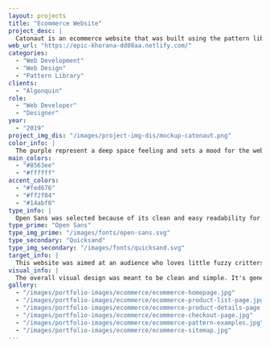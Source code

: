 ```yaml
---
layout: projects
title: "Ecommerce Website"
project_desc: |
  Catonaut is an ecommerce website that was built using the pattern library. It's based on creating all the possible components that the website could use to build on itself as it expands in the future.
web_url: "https://epic-khorana-dd08aa.netlify.com/"
categories:
  - "Web Development"
  - "Web Design"
  - "Pattern Library"
clients:
  - "Algonquin"
role:
  - "Web Developer"
  - "Designer"
year:
  - "2019"
project_img_dis: "/images/project-img-dis/mockup-catonaut.png"
color_info: |
  The purple represent a deep space feeling and sets a mood for the website. White represents the stars we see in the sky. These accents pair well and create a space themed harmony with the purple and white colours.
main_colors:
  - "#8563ee"
  - "#ffffff"
accent_colors:
  - "#fed676"
  - "#ff2f84"
  - "#14abf0"
type_info: |
  Open Sans was selected because of its clean and easy readability for web. Quicksand was selected because of its soft geometric characteristics. It fits well with the fun space theme and lends itself to being creative and futuristic.
type_prime: "Open Sans"
type_img_prime: "/images/fonts/open-sans.svg"
type_secondary: "Quicksand"
type_img_secondary: "/images/fonts/quicksand.svg"
target_info: |
  This website was aimed at an audience who loves little fuzzy critters. More specifically young to older adults between the ages of 18-46. Male and female are both suspected to present but females are likely to be the dominant. These folks are likely to be a couple with no plan for children and only cats as pets. They treat their cat as their child and therefore adore everything about cats and look to find, fill and personalize their lives with cat memorabilia.
visual_info: |
  The overall visual design was meant to be clean and simple. It's general theme was space and used minimal illustrative elements since the focus of the website should be on the products themselves. It used a lot of white space to help push the idea of space even further.
gallery:
  - "/images/portfolio-images/ecommerce/ecommerce-homepage.jpg"
  - "/images/portfolio-images/ecommerce/ecommerce-product-list-page.jpg"
  - "/images/portfolio-images/ecommerce/ecommerce-product-details-page.jpg"
  - "/images/portfolio-images/ecommerce/ecommerce-checkout-page.jpg"
  - "/images/portfolio-images/ecommerce/ecommerce-pattern-examples.jpg"
  - "/images/portfolio-images/ecommerce/ecommerce-sitemap.jpg"
---
```

